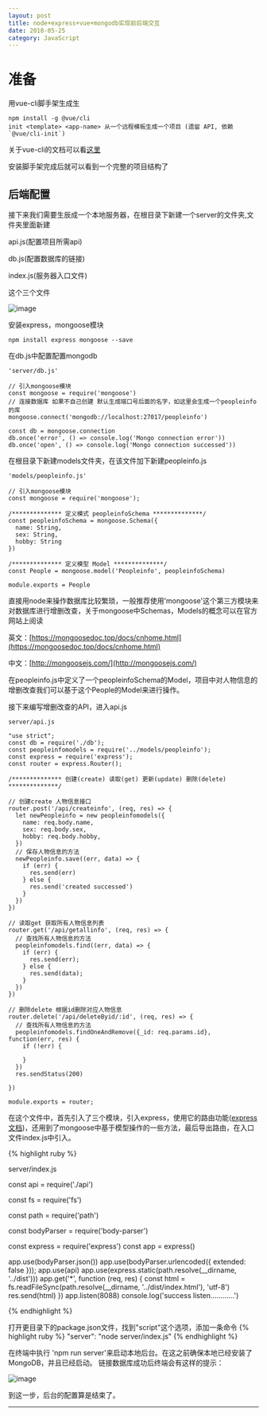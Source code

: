 ```yaml
---
layout: post
title: node+express+vue+mongodb实现前后端交互
date: 2018-05-25
category: JavaScript
---
```


# 准备
用vue-cli脚手架生成生

	npm install -g @vue/cli
	init <template> <app-name> 从一个远程模板生成一个项目 (遗留 API, 依赖 `@vue/cli-init`)
关于vue-cli的文档可以看[这里](https://github.com/vuejs/vue-docs-zh-cn/blob/master/vue-cli/cli.md)

安装脚手架完成后就可以看到一个完整的项目结构了

## 后端配置

接下来我们需要生辰成一个本地服务器，在根目录下新建一个server的文件夹,文件夹里面新建

api.js(配置项目所需api)

db.js(配置数据库的链接)

index.js(服务器入口文件)

这个三个文件

![image](https://drakecb.me/markdown/images/1.png)

安装express，mongoose模块

	npm install express mongoose --save

在db.js中配置配置mongodb

	'server/db.js'

	// 引入mongoose模块
	const mongoose = require('mongoose')
	// 连接数据库 如果不自己创建 默认生成端口号后面的名字，如这里会生成一个peopleinfo的库
	mongoose.connect('mongodb://localhost:27017/peopleinfo')

	const db = mongoose.connection
	db.once('error', () => console.log('Mongo connection error'))
	db.once('open', () => console.log('Mongo connection successed'))
在根目录下新建models文件夹，在该文件加下新建peopleinfo.js

	'models/peopleinfo.js'

	// 引入mongoose模块
	const mongoose = require('mongoose');

	/************** 定义模式 peopleinfoSchema **************/
	const peopleinfoSchema = mongoose.Schema({
	  name: String,
	  sex: String,
	  hobby: String
	})

	/************** 定义模型 Model **************/
	const People = mongoose.model('Peopleinfo', peopleinfoSchema)

	module.exports = People

直接用node来操作数据库比较繁琐，一般推荐使用'mongoose'这个第三方模块来对数据库进行增删改查，关于mongoose中Schemas，Models的概念可以在官方网站上阅读

英文：[https://mongoosedoc.top/docs/cnhome.html](https://mongoosedoc.top/docs/cnhome.html)

中文：[http://mongoosejs.com/](http://mongoosejs.com/)

在peopleinfo.js中定义了一个peopleinfoSchema的Model，项目中对人物信息的增删改查我们可以基于这个People的Model来进行操作。

接下来编写增删改查的API，进入api.js

```
server/api.js

"use strict";
const db = require('./db');
const peopleinfomodels = require('../models/peopleinfo');
const express = require('express');
const router = express.Router();

/************** 创建(create) 读取(get) 更新(update) 删除(delete) **************/

// 创建create 人物信息接口
router.post('/api/createinfo', (req, res) => {
  let newPeopleinfo = new peopleinfomodels({
    name: req.body.name,
    sex: req.body.sex,
    hobby: req.body.hobby,
  })
  // 保存人物信息的方法
  newPeopleinfo.save((err, data) => {
    if (err) {
      res.send(err)
    } else {
      res.send('created successed')
    }
  })
})

// 读取get 获取所有人物信息列表
router.get('/api/getallinfo', (req, res) => {
  // 查找所有人物信息的方法
  peopleinfomodels.find((err, data) => {
    if (err) {
      res.send(err);
    } else {
      res.send(data);
    }
  })
})

// 删除delete 根据id删除对应人物信息
router.delete('/api/deleteByid/:id', (req, res) => {
  // 查找所有人物信息的方法
  peopleinfomodels.findOneAndRemove({_id: req.params.id}, function(err, res) {
    if (!err) {

    }
  })
  res.sendStatus(200)

})

module.exports = router;
```
在这个文件中，首先引入了三个模块，引入express，使用它的路由功能([express 文档](http://www.expressjs.com.cn))，还用到了mongoose中基于模型操作的一些方法，最后导出路由，在入口文件index.js中引入。

{% highlight ruby %}

server/index.js

const api = require('./api')

const fs = require('fs')

const path = require('path')

const bodyParser = require('body-parser')

const express = require('express')
const app = express()

app.use(bodyParser.json())
app.use(bodyParser.urlencoded({
  extended: false
}));
app.use(api)
app.use(express.static(path.resolve(__dirname, '../dist')))
app.get('*', function (req, res) {
  const html = fs.readFileSync(path.resolve(__dirname, '../dist/index.html'), 'utf-8')
  res.send(html)
})
app.listen(8088)
console.log('success listen…………')

{% endhighlight %}

打开更目录下的package.json文件，找到"script"这个选项，添加一条命令
{% highlight ruby %}
"server": "node server/index.js"
{% endhighlight %}

在终端中执行 'npm run server'来启动本地后台。在这之前确保本地已经安装了MongoDB，并且已经启动。
链接数据库成功后终端会有这样的提示：

![image](https://drakecb.me/markdown/images/2.png)   

到这一步，后台的配置算是结束了。

---
